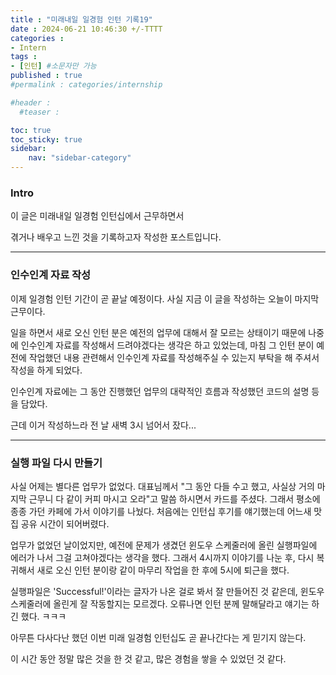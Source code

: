 ```yaml
---
title : "미래내일 일경험 인턴 기록19"
date : 2024-06-21 10:46:30 +/-TTTT
categories : 
- Intern
tags : 
- [인턴] #소문자만 가능
published : true
#permalink : categories/internship

#header :
  #teaser : 

toc: true
toc_sticky: true
sidebar:
    nav: "sidebar-category"
---
```


### Intro

이 글은 미래내일 일경험 인턴십에서 근무하면서

겪거나 배우고 느낀 것을 기록하고자 작성한 포스트입니다.

* * *

### 인수인계 자료 작성

이제 일경험 인턴 기간이 곧 끝날 예정이다. 사실 지금 이 글을 작성하는 오늘이 마지막 근무이다.

일을 하면서 새로 오신 인턴 분은 예전의 업무에 대해서 잘 모르는 상태이기 때문에 나중에 인수인계 자료를 작성해서 드려야겠다는 생각은 하고 있었는데, 마침 그 인턴 분이 예전에 작업했던 내용 관련해서 인수인계 자료를 작성해주실 수 있는지 부탁을 해 주셔서 작성을 하게 되었다.

인수인계 자료에는 그 동안 진행했던 업무의 대략적인 흐름과 작성했던 코드의 설명 등을 담았다.

근데 이거 작성하느라 전 날 새벽 3시 넘어서 잤다...

* * *

### 실행 파일 다시 만들기

사실 어제는 별다른 업무가 없었다. 대표님께서 "그 동안 다들 수고 했고, 사실상 거의 마지막 근무니 다 같이 커피 마시고 오라"고 말씀 하시면서 카드를 주셨다. 그래서 평소에 종종 가던 카페에 가서 이야기를 나눴다. 처음에는 인턴십 후기를 얘기했는데 어느새 맛집 공유 시간이 되어버렸다.

업무가 없었던 날이었지만, 예전에 문제가 생겼던 윈도우 스케줄러에 올린 실행파일에 에러가 나서 그걸 고쳐야겠다는 생각을 했다. 그래서 4시까지 이야기를 나눈 후, 다시 복귀해서 새로 오신 인턴 분이랑 같이 마무리 작업을 한 후에 5시에 퇴근을 했다.

실행파일은 'Successful!'이라는 글자가 나온 걸로 봐서 잘 만들어진 것 같은데, 윈도우 스케줄러에 올린게 잘 작동할지는 모르겠다. 오류나면 인턴 분께 말해달라고 얘기는 하긴 했다. ㅋㅋㅋ

아무튼 다사다난 했던 이번 미래 일경험 인턴십도 곧 끝나간다는 게 믿기지 않는다.

이 시간 동안 정말 많은 것을 한 것 같고, 많은 경험을 쌓을 수 있었던 것 같다.